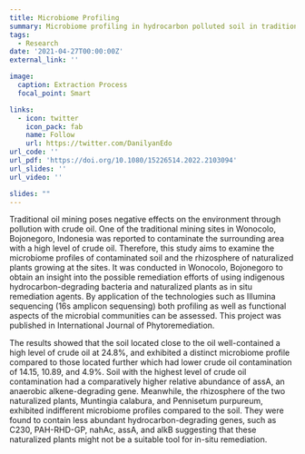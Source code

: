 ```yaml
---
title: Microbiome Profiling
summary: Microbiome profiling in hydrocarbon polluted soil in traditional oil mine in Wonocolo, Bojonegoro, East Java. This project employed next generation sequencing method using 16srRNA amplicon of V3-V4 region.
tags:
  - Research
date: '2021-04-27T00:00:00Z'
external_link: ''

image:
  caption: Extraction Process
  focal_point: Smart

links:
  - icon: twitter
    icon_pack: fab
    name: Follow
    url: https://twitter.com/DanilyanEdo
url_code: ''
url_pdf: 'https://doi.org/10.1080/15226514.2022.2103094'
url_slides: ''
url_video: ''

slides: ""
---
```


Traditional oil mining poses negative effects on the environment through pollution with crude oil. One of the traditional mining sites in Wonocolo, Bojonegoro, Indonesia was reported to contaminate the surrounding area with a high level of crude oil. Therefore, this study aims to examine the microbiome profiles of contaminated soil and the rhizosphere of naturalized plants growing at the sites. It was conducted in Wonocolo, Bojonegoro to obtain an insight into the possible remediation efforts of using indigenous hydrocarbon-degrading bacteria and naturalized plants as in situ remediation agents. By application of the technologies such as Illumina sequencing (16s amplicon sequensing) both profiling as well as functional aspects of the microbial communities can be assessed. This project was published in International Journal of Phytoremediation. 

The results showed that the soil located close to the oil well-contained a high level of crude oil at 24.8%, and exhibited a distinct microbiome profile compared to those located further which had lower crude oil contamination of 14.15, 10.89, and 4.9%. Soil with the highest level of crude oil contamination had a comparatively higher relative abundance of assA, an anaerobic alkene-degrading gene. Meanwhile, the rhizosphere of the two naturalized plants, Muntingia calabura, and Pennisetum purpureum, exhibited indifferent microbiome profiles compared to the soil. They were found to contain less abundant hydrocarbon-degrading genes, such as C230, PAH-RHD-GP, nahAc, assA, and alkB suggesting that these naturalized plants might not be a suitable tool for in-situ remediation.